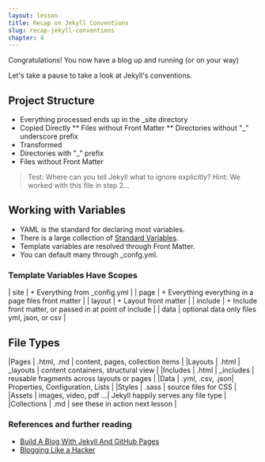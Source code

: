 ```yaml
---
layout: lesson
title: Recap on Jekyll Conventions
slug: recap-jekyll-conventions
chapter: 4
---
```

Congratulations! You now have a blog up and running (or on your way)

Let's take a pause to take a look at Jekyll's conventions.

## Project Structure
* Everything processed ends up in the _site directory
* Copied Directly
** Files without Front Matter
** Directories without "_" underscore prefix
* Transformed
* Directories with "_" prefix
* Files without Front Matter

> Test:  Where can you tell Jekyll what to ignore explicitly?
> Hint:  We worked with this file in step 2...

## Working with Variables
* YAML is the standard for declaring most variables.
* There is a large collection of [Standard Variables]().
* Template variables are resolved through Front Matter.
* You can default many through _confg.yml.

### Template Variables Have Scopes
| site | + Everything from _config.yml |
| page | + Everything everything in a page files front matter |
| layout | + Layout front matter |
| include | + Include front matter, or passed in at point of include |
| data | optional data only files yml, json, or csv |

## File Types
|Pages | .html, .md | content, pages, collection items |
|Layouts | .html | _layouts | content containers, structural view |
|Includes | .html | _includes | reusable fragments across layouts or pages |
|Data | .yml, .csv, .json| Properties, Configuration, Lists |
|Styles | .sass  | source files for CSS |
|Assets | images, video, pdf ...| Jekyll happily serves any file type |
|Collections | .md | see these in action next lesson |

### References and further reading
* [Build A Blog With Jekyll And GitHub Pages](https://www.smashingmagazine.com/2014/08/build-blog-jekyll-github-pages/)
* [Blogging Like a Hacker](http://tom.preston-werner.com/2008/11/17/blogging-like-a-hacker.html)
